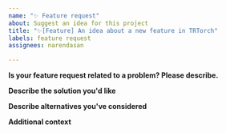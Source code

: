 ```yaml
---
name: "✨ Feature request"
about: Suggest an idea for this project
title: "✨[Feature] An idea about a new feature in TRTorch"
labels: feature request
assignees: narendasan

---
```


**Is your feature request related to a problem? Please describe.**
<!--A clear and concise description of what the problem is. Ex. I'm always frustrated when [...]-->

**Describe the solution you'd like**
<!--A clear and concise description of what you want to happen.-->

**Describe alternatives you've considered**
<!--A clear and concise description of any alternative solutions or features you've considered.-->

**Additional context**
<!--Add any other context or screenshots about the feature request here.-->
